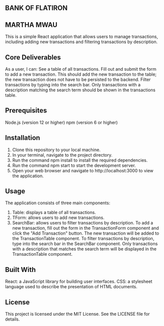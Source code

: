 ## BANK OF FLATIRON
## MARTHA MWAU
This is a simple React application that allows users to manage transactions, including adding new transactions and filtering transactions by description.
## Core Deliverables
As a user, I can:
See a table of all transactions.
Fill out and submit the form to add a new transaction. This should add the new transaction to the table; the new transaction does not have to be persisted to the backend.
Filter transactions by typing into the search bar. Only transactions with a description matching the search term should be shown in the transactions table.
## Prerequisites
Node.js (version 12 or higher)
npm (version 6 or higher)
## Installation
1. Clone this repository to your local machine.
2. In your terminal, navigate to the project directory.
3. Run the command npm install to install the required dependencies.
4. Run the command npm start to start the development server.
5. Open your web browser and navigate to http://localhost:3000 to view the application.
## Usage
The application consists of three main components:
1. Table: displays a table of all transactions.
2. TForm: allows users to add new transactions.
3. SearchBar: allows users to filter transactions by description.
To add a new transaction, fill out the form in the TransactionForm component and click the "Add Transaction" button. The new transaction will be added to the TransactionTable component.
To filter transactions by description, type into the search bar in the SearchBar component. Only transactions with a description that matches the search term will be displayed in the TransactionTable component.
## Built With
React: a JavaScript library for building user interfaces.
CSS: a stylesheet language used to describe the presentation of HTML documents.
## License
This project is licensed under the MIT License. See the LICENSE file for details.


